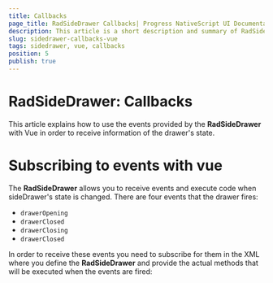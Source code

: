 ```yaml
---
title: Callbacks
page_title: RadSideDrawer Callbacks| Progress NativeScript UI Documentation
description: This article is a short description and summary of RadSideDrawer's callbacks used with Vue
slug: sidedrawer-callbacks-vue
tags: sidedrawer, vue, callbacks
position: 5
publish: true
---
```


# RadSideDrawer: Callbacks

This article explains how to use the events provided by the **RadSideDrawer** with Vue in order to receive information of the drawer's state.

# Subscribing to events with vue

The **RadSideDrawer** allows you to receive events and execute code when sideDrawer's state is changed.
There are four events that the drawer fires:

* `drawerOpening`
* `drawerClosed`
* `drawerClosing`
* `drawerClosed`

In order to receive these events you need to subscribe for them in the XML where you define the **RadSideDrawer** and provide the actual methods that will be executed when the events are fired:

<snippet id='sidedrawer-events-vue'/>
